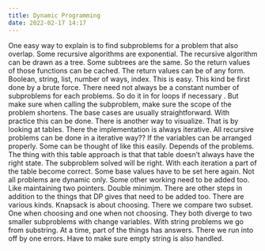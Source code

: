 ```yaml
---
title: Dynamic Programming
date: 2022-02-17 14:17
---
```

One easy way to explain is to find subproblems for a problem that also overlap. Some recursive algorithms are exponential. The recursive algorithm can be drawn as a tree. Some subtrees are the same. So the return values of those functions can be cached. The return values can be of any form. Boolean, string, list, number of ways, index. This is easy. This kind be first done by a brute force. There need not always be a constant number of subproblems for each problems. So do it in for loops if necessary . But make sure when calling the subproblem, make sure the scope of the problem shortens. The base cases are usually straightforward. With practice this can be done. There is another way to visualize. That is by looking at tables. There the implementation is always iterative. All recursive problems can be done in a iterative way?? If the variables can be arranged properly. Some can be thought of like this easily. Depends of the problems. The thing with this table approach is that that table doesn’t always have the right state. The subproblem solved will be right. With each iteration a part of the table become correct. Some base values have to be set here again. Not all problems are dynamic only. Some other working need to be added too. Like maintaining two pointers. Double minimjm. There are other steps in addition to the things that DP gives that need to be added too. There are various kinds. Knapsack is about choosing. There we compare two subset. One when choosing and one when not choosing. They both diverge to two smaller subproblems with change variables. With string problems we go from substring. At a time, part of the things has answers. There we run into off by one errors. Have to make sure empty string is also handled.
